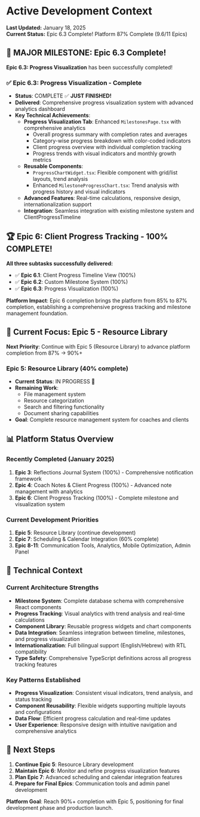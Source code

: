 # Active Development Context

**Last Updated:** January 18, 2025  
**Current Status:** Epic 6.3 Complete! Platform 87% Complete (9.6/11 Epics)

## 🎉 MAJOR MILESTONE: Epic 6.3 Complete!

**Epic 6.3: Progress Visualization** has been successfully completed!

### ✅ Epic 6.3: Progress Visualization - Complete
- **Status**: COMPLETE ✅ **JUST FINISHED!**
- **Delivered**: Comprehensive progress visualization system with advanced analytics dashboard
- **Key Technical Achievements**: 
  - **Progress Visualization Tab**: Enhanced `MilestonesPage.tsx` with comprehensive analytics
    - Overall progress summary with completion rates and averages
    - Category-wise progress breakdown with color-coded indicators
    - Client progress overview with individual completion tracking
    - Progress trends with visual indicators and monthly growth metrics
  - **Reusable Components**: 
    - `ProgressChartWidget.tsx`: Flexible component with grid/list layouts, trend analysis
    - Enhanced `MilestoneProgressChart.tsx`: Trend analysis with progress history and visual indicators
  - **Advanced Features**: Real-time calculations, responsive design, internationalization support
  - **Integration**: Seamless integration with existing milestone system and ClientProgressTimeline

## 🏆 Epic 6: Client Progress Tracking - 100% COMPLETE!

**All three subtasks successfully delivered:**
- ✅ **Epic 6.1**: Client Progress Timeline View (100%)
- ✅ **Epic 6.2**: Custom Milestone System (100%) 
- ✅ **Epic 6.3**: Progress Visualization (100%)

**Platform Impact**: Epic 6 completion brings the platform from 85% to 87% completion, establishing a comprehensive progress tracking and milestone management foundation.

## 🎯 Current Focus: Epic 5 - Resource Library

**Next Priority**: Continue with Epic 5 (Resource Library) to advance platform completion from 87% → 90%+

### Epic 5: Resource Library (40% complete)
- **Current Status**: IN PROGRESS 🚧
- **Remaining Work**: 
  - File management system
  - Resource categorization
  - Search and filtering functionality
  - Document sharing capabilities
- **Goal**: Complete resource management system for coaches and clients

## 📊 Platform Status Overview

### Recently Completed (January 2025)
1. **Epic 3**: Reflections Journal System (100%) - Comprehensive notification framework
2. **Epic 4**: Coach Notes & Client Progress (100%) - Advanced note management with analytics
3. **Epic 6**: Client Progress Tracking (100%) - Complete milestone and visualization system

### Current Development Priorities
1. **Epic 5**: Resource Library (continue development)
2. **Epic 7**: Scheduling & Calendar Integration (60% complete)
3. **Epic 8-11**: Communication Tools, Analytics, Mobile Optimization, Admin Panel

## 🔧 Technical Context

### Current Architecture Strengths
- **Milestone System**: Complete database schema with comprehensive React components
- **Progress Tracking**: Visual analytics with trend analysis and real-time calculations
- **Component Library**: Reusable progress widgets and chart components
- **Data Integration**: Seamless integration between timeline, milestones, and progress visualization
- **Internationalization**: Full bilingual support (English/Hebrew) with RTL compatibility
- **Type Safety**: Comprehensive TypeScript definitions across all progress tracking features

### Key Patterns Established
- **Progress Visualization**: Consistent visual indicators, trend analysis, and status tracking
- **Component Reusability**: Flexible widgets supporting multiple layouts and configurations
- **Data Flow**: Efficient progress calculation and real-time updates
- **User Experience**: Responsive design with intuitive navigation and comprehensive analytics

## 🚀 Next Steps

1. **Continue Epic 5**: Resource Library development
2. **Maintain Epic 6**: Monitor and refine progress visualization features
3. **Plan Epic 7**: Advanced scheduling and calendar integration features
4. **Prepare for Final Epics**: Communication tools and admin panel development

**Platform Goal**: Reach 90%+ completion with Epic 5, positioning for final development phase and production launch.